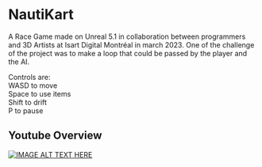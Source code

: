 # NautiKart

A Race Game made on Unreal 5.1 in collaboration between programmers and 3D Artists at Isart Digital Montréal in march 2023.
One of the challenge of the project was to make a loop that could be passed by the player and the AI.

Controls are:
<br> WASD  to move
<br>Space to use items
<br>Shift to drift
<br>P     to pause

## Youtube Overview
[![IMAGE ALT TEXT HERE](https://img.youtube.com/vi/cwfFRLvkbpY/0.jpg)](https://www.youtube.com/watch?v=cwfFRLvkbpY)
